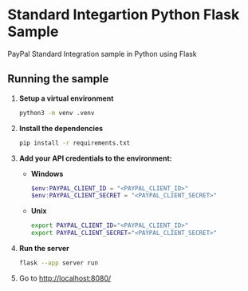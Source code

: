 # Standard Integartion Python Flask Sample

PayPal Standard Integration sample in Python using Flask

## Running the sample

1. **Setup a virtual environment**

   ```sh
   python3 -m venv .venv
   ```

1. **Install the dependencies**

   ```sh
   pip install -r requirements.txt
   ```

1. **Add your API credentials to the environment:**

   - **Windows**

     ```powershell
     $env:PAYPAL_CLIENT_ID = "<PAYPAL_CLIENT_ID>"
     $env:PAYPAL_CLIENT_SECRET = "<PAYPAL_CLIENT_SECRET>"
     ```

   - **Unix**

     ```bash
     export PAYPAL_CLIENT_ID="<PAYPAL_CLIENT_ID>"
     export PAYPAL_CLIENT_SECRET="<PAYPAL_CLIENT_SECRET>"
     ```

1. **Run the server**

   ```sh
   flask --app server run
   ```

1. Go to [http://localhost:8080/](http://localhost:8080/)
